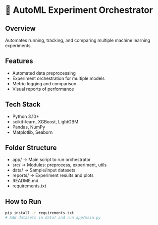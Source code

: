 # 🤖 AutoML Experiment Orchestrator

## Overview
Automates running, tracking, and comparing multiple machine learning experiments.

## Features
- Automated data preprocessing
- Experiment orchestration for multiple models
- Metric logging and comparison
- Visual reports of performance

## Tech Stack
- Python 3.10+
- scikit-learn, XGBoost, LightGBM
- Pandas, NumPy
- Matplotlib, Seaborn

## Folder Structure
- app/ → Main script to run orchestrator
- src/ → Modules: preprocess, experiment, utils
- data/ → Sample/input datasets
- reports/ → Experiment results and plots
- README.md
- requirements.txt

## How to Run
```bash
pip install -r requirements.txt
# Add datasets in data/ and run app/main.py
```
